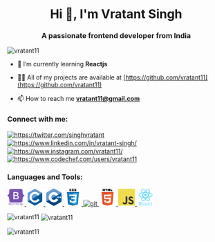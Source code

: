 <h1 align="center">Hi 👋, I'm Vratant Singh</h1>
<h3 align="center">A passionate frontend developer from India</h3>

<p align="left"> <img src="https://komarev.com/ghpvc/?username=vratant11&label=Profile%20views&color=0e75b6&style=flat" alt="vratant11" /> </p>

- 🌱 I’m currently learning **Reactjs**

- 👨‍💻 All of my projects are available at [https://github.com/vratant11](https://github.com/vratant11)

- 📫 How to reach me **vratant11@gmail.com**

<h3 align="left">Connect with me:</h3>
<p align="left">
<a href="https://twitter.com/https://twitter.com/singhvratant" target="blank"><img align="center" src="https://raw.githubusercontent.com/rahuldkjain/github-profile-readme-generator/master/src/images/icons/Social/twitter.svg" alt="https://twitter.com/singhvratant" height="30" width="40" /></a>
<a href="https://linkedin.com/in/https://www.linkedin.com/in/vratant-singh/" target="blank"><img align="center" src="https://raw.githubusercontent.com/rahuldkjain/github-profile-readme-generator/master/src/images/icons/Social/linked-in-alt.svg" alt="https://www.linkedin.com/in/vratant-singh/" height="30" width="40" /></a>
<a href="https://instagram.com/https://www.instagram.com/vratant11/" target="blank"><img align="center" src="https://raw.githubusercontent.com/rahuldkjain/github-profile-readme-generator/master/src/images/icons/Social/instagram.svg" alt="https://www.instagram.com/vratant11/" height="30" width="40" /></a>
<a href="https://www.codechef.com/users/https://www.codechef.com/users/vratant11" target="blank"><img align="center" src="https://cdn.jsdelivr.net/npm/simple-icons@3.1.0/icons/codechef.svg" alt="https://www.codechef.com/users/vratant11" height="30" width="40" /></a>
</p>

<h3 align="left">Languages and Tools:</h3>
<p align="left"> <a href="https://getbootstrap.com" target="_blank" rel="noreferrer"> <img src="https://raw.githubusercontent.com/devicons/devicon/master/icons/bootstrap/bootstrap-plain-wordmark.svg" alt="bootstrap" width="40" height="40"/> </a> <a href="https://www.cprogramming.com/" target="_blank" rel="noreferrer"> <img src="https://raw.githubusercontent.com/devicons/devicon/master/icons/c/c-original.svg" alt="c" width="40" height="40"/> </a> <a href="https://www.w3schools.com/cpp/" target="_blank" rel="noreferrer"> <img src="https://raw.githubusercontent.com/devicons/devicon/master/icons/cplusplus/cplusplus-original.svg" alt="cplusplus" width="40" height="40"/> </a> <a href="https://www.w3schools.com/css/" target="_blank" rel="noreferrer"> <img src="https://raw.githubusercontent.com/devicons/devicon/master/icons/css3/css3-original-wordmark.svg" alt="css3" width="40" height="40"/> </a> <a href="https://git-scm.com/" target="_blank" rel="noreferrer"> <img src="https://www.vectorlogo.zone/logos/git-scm/git-scm-icon.svg" alt="git" width="40" height="40"/> </a> <a href="https://www.w3.org/html/" target="_blank" rel="noreferrer"> <img src="https://raw.githubusercontent.com/devicons/devicon/master/icons/html5/html5-original-wordmark.svg" alt="html5" width="40" height="40"/> </a> <a href="https://developer.mozilla.org/en-US/docs/Web/JavaScript" target="_blank" rel="noreferrer"> <img src="https://raw.githubusercontent.com/devicons/devicon/master/icons/javascript/javascript-original.svg" alt="javascript" width="40" height="40"/> </a> <a href="https://reactjs.org/" target="_blank" rel="noreferrer"> <img src="https://raw.githubusercontent.com/devicons/devicon/master/icons/react/react-original-wordmark.svg" alt="react" width="40" height="40"/> </a> </p>

<p><img align="left" src="https://github-readme-stats.vercel.app/api/top-langs?username=vratant11&show_icons=true&locale=en&layout=compact" alt="vratant11" /></p>

<p>&nbsp;<img align="center" src="https://github-readme-stats.vercel.app/api?username=vratant11&show_icons=true&locale=en" alt="vratant11" /></p>

<p><img align="center" src="https://github-readme-streak-stats.herokuapp.com/?user=vratant11&" alt="vratant11" /></p>
